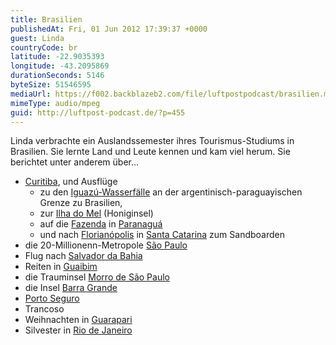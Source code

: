 ```yaml
---
title: Brasilien
publishedAt: Fri, 01 Jun 2012 17:39:37 +0000
guest: Linda
countryCode: br
latitude: -22.9035393
longitude: -43.2095869
durationSeconds: 5146
byteSize: 51546595
mediaUrl: https://f002.backblazeb2.com/file/luftpostpodcast/brasilien.mp3
mimeType: audio/mpeg
guid: http://luftpost-podcast.de/?p=455
---
```


Linda verbrachte ein Auslandssemester ihres Tourismus-Studiums in Brasilien. Sie lernte Land und Leute kennen und kam viel herum. Sie berichtet unter anderem über...

- [Curitiba](http://de.wikipedia.org/wiki/Curitiba), und Ausflüge
  - zu den [Iguazú-Wasserfälle](http://de.wikipedia.org/wiki/Iguazú-Wasserfälle) an der argentinisch-paraguayischen Grenze zu Brasilien,
  - zur [Ilha do Mel](http://de.wikipedia.org/wiki/Ilha%5Fdo%5FMel) (Honiginsel)
  - auf die [Fazenda](http://de.wikipedia.org/wiki/Fazenda) in [Paranaguá](http://de.wikipedia.org/wiki/Paranaguá)
  - und nach [Florianópolis](http://de.wikipedia.org/wiki/Florianópolis) in [Santa Catarina](http://de.wikipedia.org/wiki/Santa%5FCatarina) zum Sandboarden
- die 20-Millionenn-Metropole [São Paulo](http://de.wikipedia.org/wiki/São%5FPaulo)
- Flug nach [Salvador da Bahia](http://de.wikipedia.org/wiki/Salvador%5Fda%5FBahia)
- Reiten in [Guaibim](http://travelingluck.com/South%20America/Brazil/Bahia/%5F3462005%5FGuaibim.html)
- die Trauminsel [Morro de São Paulo](http://de.wikipedia.org/wiki/Morro%5Fde%5FSão%5FPaulo)
- die Insel [Barra Grande](http://wikitravel.org/en/Barra%5FGrande#b)
- [Porto Seguro](http://de.wikipedia.org/wiki/Porto%5FSeguro)
- Trancoso
- Weihnachten in [Guarapari](http://de.wikipedia.org/wiki/Guarapari)
- Silvester in [Rio de Janeiro](http://de.wikipedia.org/wiki/Rio%5Fde%5FJaneiro)
